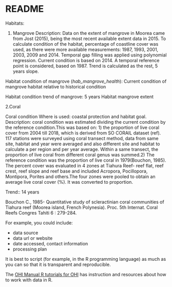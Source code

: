 
# README


Habitats:

1. Mangrove
Description: Data on the extent of mangrove in Moorea came from Jost (2015), being the most recent available extent data in 2015.  To calculate condition of the habitat, percentage of coastline cover was used, as there were more available measurements: 1987, 1993, 2001, 2003, 2009 and 2014. Temporal gap filling was applied using polynomial regression. Current condition is based on 2014. A temporal reference point is considered, based on 1987. Trend is calculated as the rest, 5 years slope.

Habitat condition of mangrove (*hab_mangrove_health*): Current condition of mangrove habitat relative to historical condition

Habitat condition trend of mangrove: 5 years
Habitat mangrove extent

2.Coral

Coral condition
Where is used: coastal protection and habitat goal.
Description: coral condition was estimated dividing the current condition by the reference condition.This was based on: 1) the proportion of live coral cover from 2004 till 2018, which is derived from SO CORAIL dataset (ref).  117 stations were surveyed using coral transect method, data from same site, habitat and year were averaged and also different site and habitat to calculate a per region and per year average. Within a same transect, the proportion of live coral from different coral genus was summed.2) The reference condition was the proportion of live coral in 1979(Bouchon, 1985). The percent cover was evaluated in 4 zones at Tiahura Reef- reef flat, reef crest, reef slope and reef base and included Acropora, Pocillopora, Montipora, Porites and others.The four zones were pooled to obtain an average live coral cover (%). It was converted to proportion.

Trend:: 14 years

Bouchon C., 1985- Quantitative study of scleractinian coral communities of Tiahura reef (Moorea island, French Polynesia). Proc. 5th Internat. Coral Reefs Congres Tahiti 6 : 279-284.

For example, you could include: 

- data source
- data url or website
- date accessed, contact information
- processing plan

It is best to script (for example, in the R programming language) as much as you can so that it is transparent and reproducible. 

The [OHI Manual R tutorials for OHI](http://ohi-science.org/manual/#appendix-5-r-tutorials-for-ohi) has instruction and resources about how to work with data in R. 
